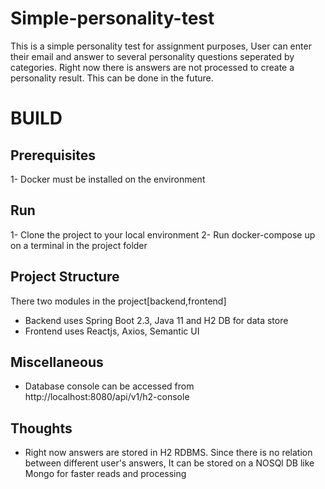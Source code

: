 # Simple-personality-test
This is a simple personality test for assignment purposes, User can enter their email and answer to several personality questions seperated by categories.
Right now there is answers are not processed to create a personality result. This can be done in the future. 

# BUILD

Prerequisites
----------------
1- Docker must be installed on the environment

Run
--------
1- Clone the project to your local environment
2- Run docker-compose up on a terminal in the project folder

Project Structure
-----------------

There two modules in the project[backend,frontend]
  - Backend uses Spring Boot 2.3, Java 11 and H2 DB for data store
  - Frontend uses Reactjs, Axios, Semantic UI
  
Miscellaneous
-------------

- Database console can be accessed from http://localhost:8080/api/v1/h2-console

Thoughts
-----------
- Right now answers are stored in H2 RDBMS. Since there is no relation between different user's answers, It can be stored on a NOSQl DB like Mongo for faster reads and processing
